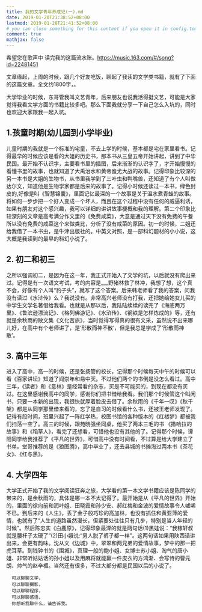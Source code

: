 ```yaml
---
title: 我的文学青年养成记(一).md
date: 2019-01-20T21:38:52+08:00
lastmod: 2019-01-28T21:41:52+08:00
# you can close something for this content if you open it in config.toml.
comment: true
mathjax: false
---
```


希望您在歌声中  读完我的这篇流水账。https://music.163.com/#/song?id=22481451

文章缘起，上周的时候，跟几个好友吃饭，聊起了我读的文学类书籍，就有了下面的这篇文章。全文约1800字，。

大学毕业的时候，东哥管我叫文艺青年，后来朋友也说我活得挺文艺，可能是大家觉得我看文学方面的书籍比较多吧。那么下面我就分享一下自己怎么入坑的，同时也欢迎大家跟我一起入坑。

## 1.孩童时期(幼儿园到小学毕业)    

儿童时期的我就是一个标准的宅童，不去上学的时候，基本都是宅在家里看书。记得最早的时候应该是看的大姐的历史书，那本书从三皇五帝开始讲起，讲到了中华民国。最开始不认识字，主要看书里的插图，后来渐渐的认识字了，才开始慢慢的看懂书里的故事，也就知道了大禹治水和黄帝蚩尤大战的故事。记得印象比较深的另一本书是大姐的生物书，从书里我学到了三叶虫和鸭嘴兽，还知道了有个人叫做达尔文，知道他是生物学家都是后来的故事了。记得小时候还读过一本书，绿色封皮的,好像是叫《智慧锦囊》，里面记忆最深的一个故事是关于温水煮青蛙的故事。将如何一步步把一个好人变成一个坏人，而且在这个过程中没有任何的威逼利诱，如果有朋友对这个感兴趣，我可以详细的讲讲故事梗概和我的理解。第二个印象比较深刻的文章是高考满分作文里的《免费咸菜》，大意是通过天下没有免费的午餐所以没有免费的咸菜这个来做类比，分析了没有咸菜的原因。初一的时候，二姐还给我借了一本书虫，是牛津出版社的。中英文对照，是一部科幻题材的小小说，这大概是我读到的最早的科幻小说了。

## 2. 初二和初三    

之所以强调初二，是因为在这一年，我正式开始入了文学的坑，以后就没有爬出来过。记得是有一次语文考试，考的内容是___野猪林救了林冲，我想了想，这个真不会，好像有个人叫“豹子头”，就写了这个答案。后来韩老师看了我的答案，问我没有读过《水浒传》么？我说没有。非常高兴老师没有打我，还把她给她女儿买的中学生文学名著借给我看。也就是从那以后，我陆陆续续的读完了《海底两万里》、《鲁滨逊漂流记》、《格列佛游记》、《水浒传》、《钢铁是怎样炼成的》等，还有就是余秋雨的散文集《文化苦旅》，当时觉得写得真的很有文采，虽然说不出来哪儿好，在高中有个老师讲了，是‘形散而神不散’，但是我总是学成了‘形散而神散’。

## 3. 高中三年    

进入了高中，高一的时候，还是张扬管的校长，记得那个时候每天中午的时候可以看《百家讲坛》知道了阎崇年和易中天。不过他们两个的书倒是没怎么看过。高中三年，《读者》和《意林》是经常看的杂志，买是不可能买的，到现在都没有买过。在这里感谢我高中的同学，感谢你们把书借给我看。我们那个时候管这个叫闲书，只要一本新的出现，我很快就厚着脸皮去借了。余秋雨的《千年一叹》《秋千架》都是从同学那里借来看的，忘了是自习的时候看什么书，还被王老师发现了。记得有段时间，班里兴起了一阵红学热，校图书馆的各种版本的《红楼梦》都被我们扫荡一空了。高三的时候，跟苑晓强坐同桌，他买了两本三毛的书 《撒哈拉的故事》和《稻草人》，看完了还想看，可惜他也没有其他的了。记得那个时候，谭阳同学给我推荐了《平凡的世界》，可惜高中没有时间看，不过算是给大学建立了书单。堂哥推荐的是《狼图腾》，高中毕业了，还去县城的书摊淘过两本书《茶花女》、《红与黑》。

## 4. 大学四年    

大学正式开始了我的文学阅读狂奔之旅，大学看的第一本文学书籍应该是陈同学的带来的，是余秋雨的，具体是哪一本不太记得了。最开始是从《平凡的世界》开始的，里面的徐向前和润叶姐、田晓霞和孙少安、郝红梅和金波的爱情故事令人嘘唏不已。到后来的《人生》，丢了金子般巧珍的高加林，也没有抓住和黄亚萍的爱情，也就有了“人生的道路虽然漫长，但紧要处往往只有几步，特别是当人年轻的时候”。然后陈忠实《白鹿原》，记得印象最深的就是两句话(1)黑娃说：“我稼轩叔就是腰杆子太硬了”(2)田小娥说:“男人脱了裤子都一样”。这两句话如果用陕西话讲出来，会更有韵味。沈从文《边城》中，翠翠和两兄弟的爱情故事，梦中的那一把虎耳草。到钱钟书的《围城》，真理一般的鲍小姐、女博士苏小姐、淘气的唐小姐、非常听姑姑话的孙小姐以及用麻将就能赢一件皮衣的方鸿渐、会写诗的曹元朗、帅气的赵辛楣。当然还有很多，不过大部分都是民国以后的小说了。

```
  可以聊聊文学，
  可以聊聊摄影，
  可以聊聊程序，
  可以聊聊感悟，
  你想听我聊什么，请告诉我。
 ```
